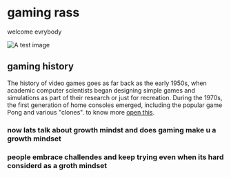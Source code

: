 # gaming rass
welcome evrybody 

![A test image](https://encrypted-tbn0.gstatic.com/images?q=tbn:ANd9GcTlU0ThT95u8njDaPokvVD9DydW5dOzFfWA0w&usqp=CAU)
## gaming history
The history of video games goes as far back as the early 1950s, when academic computer scientists began designing simple games and simulations as part of their research or just for recreation.  During the 1970s, the first generation of home consoles emerged, including the popular game Pong and various "clones".
 to know more  [open this](https://en.wikipedia.org/wiki/History_of_video_games#:~:text=The%20history%20of%20video%20games%20goes%20as%20far%20back%20as,research%20or%20just%20for%20recreation.&text=During%20the%201970s%2C%20the%20first,Pong%20and%20various%20%22clones%22.).

### now lats talk about growth mindst and does gaming make u a growth mindset 
### people embrace challendes and keep trying even when its hard considerd as a groth mindset 

